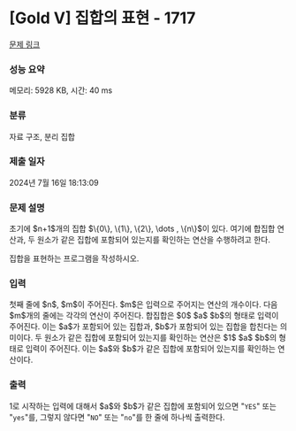 # [Gold V] 집합의 표현 - 1717 

[문제 링크](https://www.acmicpc.net/problem/1717) 

### 성능 요약

메모리: 5928 KB, 시간: 40 ms

### 분류

자료 구조, 분리 집합

### 제출 일자

2024년 7월 16일 18:13:09

### 문제 설명

<p>초기에 $n+1$개의 집합 $\{0\}, \{1\}, \{2\}, \dots , \{n\}$이 있다. 여기에 합집합 연산과, 두 원소가 같은 집합에 포함되어 있는지를 확인하는 연산을 수행하려고 한다.</p>

<p>집합을 표현하는 프로그램을 작성하시오.</p>

### 입력 

 <p>첫째 줄에 $n$, $m$이 주어진다. $m$은 입력으로 주어지는 연산의 개수이다. 다음 $m$개의 줄에는 각각의 연산이 주어진다. 합집합은 $0$ $a$ $b$의 형태로 입력이 주어진다. 이는 $a$가 포함되어 있는 집합과, $b$가 포함되어 있는 집합을 합친다는 의미이다. 두 원소가 같은 집합에 포함되어 있는지를 확인하는 연산은 $1$ $a$ $b$의 형태로 입력이 주어진다. 이는 $a$와 $b$가 같은 집합에 포함되어 있는지를 확인하는 연산이다.</p>

### 출력 

 <p>1로 시작하는 입력에 대해서 $a$와 $b$가 같은 집합에 포함되어 있으면 "<code>YES</code>" 또는 "<code>yes</code>"를, 그렇지 않다면 "<code>NO</code>" 또는 "<code>no</code>"를 한 줄에 하나씩 출력한다.</p>

